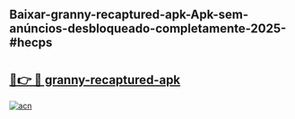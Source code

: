 ## Baixar-granny-recaptured-apk-Apk-sem-anúncios-desbloqueado-completamente-2025-#hecps

# <h2><a href="https://ainizakaria.my?title=granny-recaptured-apk&ref=22M">🔗👉 🔴 granny-recaptured-apk</a></h2>

[![acn](https://github.com/user-attachments/assets/0f9c940e-d8b0-45ae-aac7-cd30a18b3e1c)](https://ainizakaria.my?title=granny-recaptured-apk&ref=22M)

